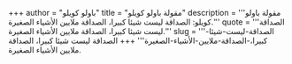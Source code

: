 +++
author = "باولو كويلو"
title = "مقولة باولو كويلو"
description = '''مقولة باولو كويلو: الصداقة ليست شيئا كبيرا، الصداقة ملايين الأشياء الصغيرة.'''
quote = '''الصداقة ليست شيئا كبيرا، الصداقة ملايين الأشياء الصغيرة.'''
slug = '''الصداقة-ليست-شيئا-كبيرا،-الصداقة-ملايين-الأشياء-الصغيرة'''
+++
الصداقة ليست شيئا كبيرا، الصداقة ملايين الأشياء الصغيرة.
